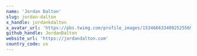 ```yaml
---
name: 'Jordan Dalton'
slug: jordan-dalton
x_handle: jordankdalton
x_avatar_url: 'https://pbs.twimg.com/profile_images/1534666334092525569/ZIdV8hyi_200x200.jpg'
github_handle: JordanDalton
website_url: 'https://jordandalton.com'
country_code: us
---
```

